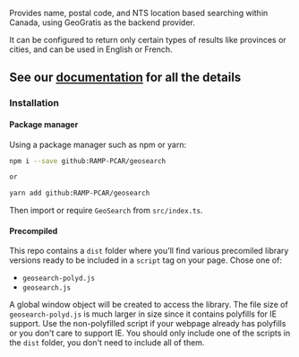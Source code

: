 Provides name, postal code, and NTS location based searching within Canada, using GeoGratis as the backend provider.

It can be configured to return only certain types of results like provinces or cities, and can be used in English or French.

## See our [documentation](https://ramp-pcar.github.io/geosearch/#/) for all the details

### Installation

#### Package manager
Using a package manager such as npm or yarn:

```bash
npm i --save github:RAMP-PCAR/geosearch

or

yarn add github:RAMP-PCAR/geosearch
```

Then import or require `GeoSearch` from `src/index.ts`.

#### Precompiled

This repo contains a `dist` folder where you'll find various precomiled library versions ready to be included in a `script` tag on your page. Chose one of:
- `geosearch-polyd.js`
- `geosearch.js`

A global window object will be created to access the library. The file size of `geosearch-polyd.js` is much larger in size since it contains polyfills for IE support. Use the non-polyfilled script if your webpage already has polyfills or you don't care to support IE. You should only include one of the scripts in the `dist` folder, you don't need to include all of them.